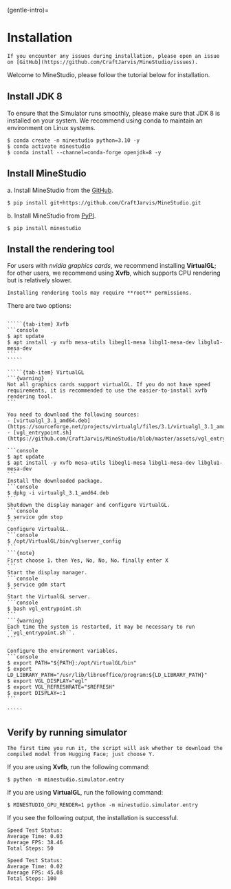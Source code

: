 <!--
 * @Date: 2024-11-28 22:13:52
 * @LastEditors: caishaofei caishaofei@stu.pku.edu.cn
 * @LastEditTime: 2024-12-30 15:19:15
 * @FilePath: /MineStudio/docs/source/overview/installation.md
-->
(gentle-intro)=
# Installation

```{note}
If you encounter any issues during installation, please open an issue on [GitHub](https://github.com/CraftJarvis/MineStudio/issues). 
```

Welcome to MineStudio, please follow the tutorial below for installation.

## Install JDK 8
To ensure that the Simulator runs smoothly, please make sure that JDK 8 is installed on your system. We recommend using conda to maintain an environment on Linux systems. 
```console
$ conda create -n minestudio python=3.10 -y
$ conda activate minestudio
$ conda install --channel=conda-forge openjdk=8 -y
```

## Install MineStudio

a. Install MineStudio from the [GitHub](https://github.com/CraftJarvis/MineStudio). 
```console
$ pip install git+https://github.com/CraftJarvis/MineStudio.git
```

b. Install MineStudio from [PyPI](https://pypi.org/project/minestudio/). 
```console
$ pip install minestudio
```

## Install the rendering tool
For users with *nvidia graphics cards*, we recommend installing **VirtualGL**; for other users, we recommend using **Xvfb**, which supports CPU rendering but is relatively slower. 

```{note}
Installing rendering tools may require **root** permissions. 
```
There are two options: 
``````{tab-set}

`````{tab-item} Xvfb
```console
$ apt update 
$ apt install -y xvfb mesa-utils libegl1-mesa libgl1-mesa-dev libglu1-mesa-dev 
```
`````

`````{tab-item} VirtualGL
```{warning}
Not all graphics cards support virtualGL. If you do not have speed requirements, it is recommended to use the easier-to-install xvfb rendering tool. 
```

You need to download the following sources: 
- [virtualgl_3.1_amd64.deb](https://sourceforge.net/projects/virtualgl/files/3.1/virtualgl_3.1_amd64.deb/download)
- [vgl_entrypoint.sh](https://github.com/CraftJarvis/MineStudio/blob/master/assets/vgl_entrypoint.sh)

```console
$ apt update 
$ apt install -y xvfb mesa-utils libegl1-mesa libgl1-mesa-dev libglu1-mesa-dev 
```
Install the downloaded package.
```console
$ dpkg -i virtualgl_3.1_amd64.deb
```
Shutdown the display manager and configure VirtualGL.
```console
$ service gdm stop 
```
Configure VirtualGL.
```console
$ /opt/VirtualGL/bin/vglserver_config 
```
```{note}
First choose 1，then Yes, No, No, No，finally enter X
```
Start the display manager.
```console
$ service gdm start
```
Start the VirtualGL server.
```console
$ bash vgl_entrypoint.sh
```
```{warning}
Each time the system is restarted, it may be necessary to run ``vgl_entrypoint.sh``.
```

Configure the environment variables. 
```console
$ export PATH="${PATH}:/opt/VirtualGL/bin" 
$ export LD_LIBRARY_PATH="/usr/lib/libreoffice/program:${LD_LIBRARY_PATH}" 
$ export VGL_DISPLAY="egl" 
$ export VGL_REFRESHRATE="$REFRESH"
$ export DISPLAY=:1
```

`````

``````

## Verify by running simulator

```{hint}
The first time you run it, the script will ask whether to download the compiled model from Hugging Face; just choose Y. 
```

If you are using **Xvfb**, run the following command: 
```console
$ python -m minestudio.simulator.entry
```
If you are using **VirtualGL**, run the following command: 
```console
$ MINESTUDIO_GPU_RENDER=1 python -m minestudio.simulator.entry
```

If you see the following output, the installation is successful. 
```
Speed Test Status: 
Average Time: 0.03 
Average FPS: 38.46 
Total Steps: 50 

Speed Test Status: 
Average Time: 0.02 
Average FPS: 45.08 
Total Steps: 100 
```